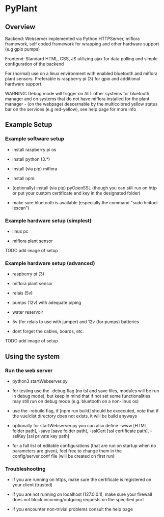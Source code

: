 # PyPlant
## Overview
Backend: Webserver implemented via Python HTTPServer, miflora framework, self coded framework for wrapping and other hardware support (e.g gpio pumps)

Frontend: Standard HTML, CSS, JS utilizing ajax for data polling and simple configuration of the backend

For (normal) use on a linux environment with enabled bluetooth and miflora plant sensors. Preferable is raspberry pi (3) for gpio and additional hardware support.

WARNING: Debug mode will trigger on ALL other systems for bluetooth manager and on systems that do not have miflora installed for the plant manager - (on the webpage) descernable by the multicolored yellow status bar on the services (e.g red-yellow), see help page for more info

## Example Setup

### Example software setup

- install raspberry pi os

- install python (3.*)

- install (via pip) miflora

- install npm

- (optionally) install (via pip) pyOpenSSL (though you can still run on http or put your custom certificate and key in the designated folder)

- make sure bluetooth is available (especially the command "sudo hcitool lescan")


### Example hardware setup (simplest)

- linux pc

- miflora plant sensor

TODO add image of setup

### Example hardware setup (advanced)

- raspberry pi (3)

- miflora plant sensor

- relais (5v)

- pumps (12v) with adequate piping

- water reservoir

- 5v (for relais to use with jumper) and 12v (for pumps) batteries

- dont forget the cables, boards, etc.

TODO add image of setup

## Using the system

### Run the web server

- python3 startWebserver.py

- for testing use the -debug flag (no tsl and save files, modules will be run in debug mode), but keep in mind that if not set some functionalities may still run on debug mode (e.g. bluetooth on a non-linux os)

- use the -rebuild flag, if [npm run build] should be excecuted, note that if the vue/dist directory does not exists, it will be build anyways

- optionally for startWebserver.py you can also define  -www [HTML folder path], -save [save folder path], -sslCert [ssl certificate path], -sslKey [ssl private key path]

- for a full list of editable configurations (that are run on startup when no parameters are given), feel free to change them in the config/server.conf file (will be created on first run)

### Troubleshooting

- if you are running on https, make sure the certificate is registered on your client (trusted)

- if you are not running on localhost (127.0.0.1), make sure your firewall does not block incoming/outgoing requests on the specified port

- if you encounter non-trivial problems consult the help page